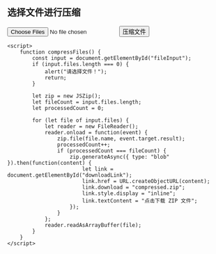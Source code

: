 <!DOCTYPE html>
<html lang="zh">
<head>
    <meta charset="UTF-8">
    <meta name="viewport" content="width=device-width, initial-scale=1.0">
    <title>在线文件压缩</title>
    <script src="https://cdnjs.cloudflare.com/ajax/libs/jszip/3.10.1/jszip.min.js"></script>
</head>
<body>
    <h2>选择文件进行压缩</h2>
    <input type="file" id="fileInput" multiple>
    <button onclick="compressFiles()">压缩文件</button>
    <a id="downloadLink" style="display: none;">下载 ZIP 文件</a>

    <script>
        function compressFiles() {
            const input = document.getElementById("fileInput");
            if (input.files.length === 0) {
                alert("请选择文件！");
                return;
            }

            let zip = new JSZip();
            let fileCount = input.files.length;
            let processedCount = 0;

            for (let file of input.files) {
                let reader = new FileReader();
                reader.onload = function(event) {
                    zip.file(file.name, event.target.result);
                    processedCount++;
                    if (processedCount === fileCount) {
                        zip.generateAsync({ type: "blob" }).then(function(content) {
                            let link = document.getElementById("downloadLink");
                            link.href = URL.createObjectURL(content);
                            link.download = "compressed.zip";
                            link.style.display = "inline";
                            link.textContent = "点击下载 ZIP 文件";
                        });
                    }
                };
                reader.readAsArrayBuffer(file);
            }
        }
    </script>
</body>
</html>
